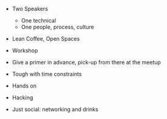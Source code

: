 * Two Speakers
  * One technical
  * One people, process, culture

* Lean Coffee, Open Spaces

* Workshop
 * Give a primer in advance, pick-up from there at the meetup
 * Tough with time constraints
 * Hands on

* Hacking

* Just social: networking and drinks 
